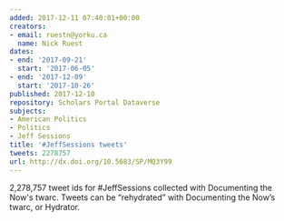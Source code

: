 ```yaml
---
added: 2017-12-11 07:40:01+00:00
creators:
- email: ruestn@yorku.ca
  name: Nick Ruest
dates:
- end: '2017-09-21'
  start: '2017-06-05'
- end: '2017-12-09'
  start: '2017-10-26'
published: 2017-12-10
repository: Scholars Portal Dataverse
subjects:
- American Politics
- Politics
- Jeff Sessions
title: '#JeffSessions tweets'
tweets: 2278757
url: http://dx.doi.org/10.5683/SP/MQ3Y99
---
```


2,278,757 tweet ids for #JeffSessions collected with Documenting the Now's twarc. Tweets can be “rehydrated” with Documenting the Now’s twarc, or Hydrator.
